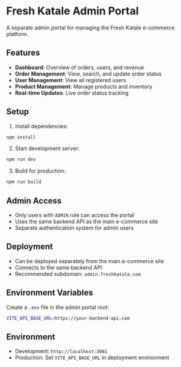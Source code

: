 # Fresh Katale Admin Portal

A separate admin portal for managing the Fresh Katale e-commerce platform.

## Features

- **Dashboard**: Overview of orders, users, and revenue
- **Order Management**: View, search, and update order status
- **User Management**: View all registered users
- **Product Management**: Manage products and inventory
- **Real-time Updates**: Live order status tracking

## Setup

1. Install dependencies:
```bash
npm install
```

2. Start development server:
```bash
npm run dev
```

3. Build for production:
```bash
npm run build
```

## Admin Access

- Only users with `ADMIN` role can access the portal
- Uses the same backend API as the main e-commerce site
- Separate authentication system for admin users

## Deployment

- Can be deployed separately from the main e-commerce site
- Connects to the same backend API
- Recommended subdomain: `admin.freshkatale.com`

## Environment Variables

Create a `.env` file in the admin portal root:
```bash
VITE_API_BASE_URL=https://your-backend-api.com
```

## Environment

- Development: `http://localhost:3001`
- Production: Set `VITE_API_BASE_URL` in deployment environment